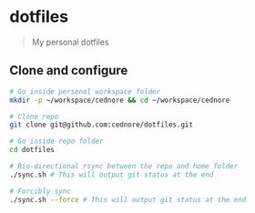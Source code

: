 # dotfiles

> My personal dotfiles

## Clone and configure

```bash
# Go inside personal workspace folder
mkdir -p ~/workspace/cednore && cd ~/workspace/cednore

# Clone repo
git clone git@github.com:cednore/dotfiles.git

# Go inside repo folder
cd dotfiles

# Bio-directional rsync between the repo and home folder
./sync.sh # This will output git status at the end

# Forcibly sync
./sync.sh --force # This will output git status at the end
```
